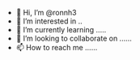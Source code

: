 - 👋 Hi, I’m @ronnh3 
- 👀 I’m interested in ..
- 🌱 I’m currently learning .....
- 💞️ I’m looking to collaborate on ......
- 📫 How to reach me ......

<!---
ronnh3/ronnh3 is a ✨ special ✨ repository because its `README.md` (this file) appears on your GitHub profile.
You can click the Preview link to take a look at your changes.
--->

